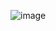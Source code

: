 ![image](https://github.com/GEOSYS/.github/assets/48972214/5e6f2a2b-fd75-4abb-8fb3-9aca32adee3a)



